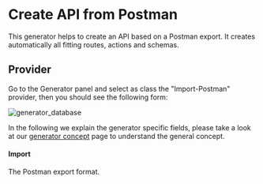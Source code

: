 
# Create API from Postman

This generator helps to create an API based on a Postman export.
It creates automatically all fitting routes, actions and schemas.

## Provider

Go to the Generator panel and select as class the "Import-Postman" provider,
then you should see the following form:

![generator_database](/img/use_cases/generator/import_postman.png)

In the following we explain the generator specific fields, please take a look at our
[generator concept](../concepts/generator.md) page to understand the general concept.

#### Import

The Postman export format.


